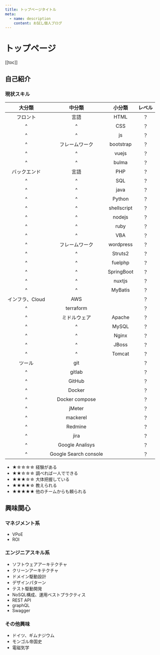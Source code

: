```yaml
---
title: トップページタイトル
meta:
  - name: description
    content: お試し個人ブログ
---
```


# トップページ

[[toc]]

## 自己紹介


### 現状スキル

|大分類|中分類|小分類|レベル|
| :-: | :-: | :-: | :-: |
|フロント|言語|HTML|？|
|^|^|CSS|？|
|^|^|js|？|
|^|フレームワーク|bootstrap|？|
|^|^|vuejs|？|
|^|^|bulma|？|
|バックエンド|言語|PHP|？|
|^|^|SQL|？|
|^|^|java|？|
|^|^|Python|？|
|^|^|shellscript|？|
|^|^|nodejs|？|
|^|^|ruby|？|
|^|^|VBA|？|
|^|フレームワーク|wordpress|？|
|^|^|Struts2|？|
|^|^|fuelphp|？|
|^|^|SpringBoot|？|
|^|^|nuxtjs|？|
|^|^|MyBatis|？|
|インフラ、Cloud|AWS||？|
|^|terraform||？|
|^|ミドルウェア|Apache|？|
|^|^|MySQL|？|
|^|^|Nginx|？|
|^|^|JBoss|？|
|^|^|Tomcat|？|
|ツール|git||？|
|^|gitlab||？|
|^|GitHub||？|
|^|Docker||？|
|^|Docker compose||？|
|^|jMeter||？|
|^|mackerel||？|
|^|Redmine||？|
|^|jira||？|
|^|Google Analisys||？|
|^|Google Search console||？|

- ★☆☆☆☆ 経験がある
- ★★☆☆☆ 調べれば一人でできる
- ★★★☆☆ 大体把握している
- ★★★★☆ 教えられる
- ★★★★★ 他のチームからも頼られる

## 興味関心

### マネジメント系
- VPoE
- ROI

### エンジニアスキル系
- ソフトウェアアーキテクチャ
- クリーンアーキテクチャ
- ドメイン駆動設計
- デザインパターン
- テスト駆動開発
- NoSQL構成、運用ベストプラクティス
- REST API
- graphQL
- Swagger

### その他興味
- ドイツ、ギムナジウム
- モンゴル帝国史
- 電磁気学